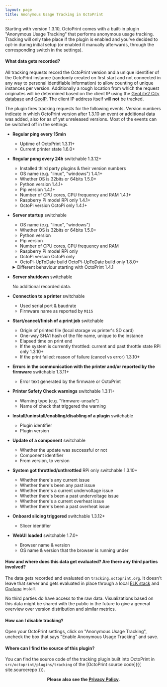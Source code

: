 ```yaml
---
layout: page
title: Anonymous Usage Tracking in OctoPrint
---
```


Starting with version 1.3.10, OctoPrint comes with a built-in plugin "Anonymous Usage Tracking" that performs anonymous 
usage tracking. Tracking will only take place if the plugin is enabled and you've decided to opt-in during initial 
setup (or enabled it manually afterwards, through the corresponding switch in the settings).

#### What data gets recorded?

All tracking requests record the OctoPrint version and a unique identifier of the OctoPrint instance (randomly created on first
start and not connected in any way to personal identifiable information) to allow counting of unique instances per 
version. Additionally a rough location from which the request originates will be determined based on the client IP 
using the [GeoLite2 City database](https://dev.maxmind.com/geoip/geoip2/geolite2/) and 
[GeoIP](https://www.elastic.co/guide/en/logstash/current/plugins-filters-geoip.html).
The client IP address itself will **not** be tracked.

The plugin fires tracking requests for the following events. Version numbers indicate in which OctoPrint version after
1.3.10 an event or additional data was added, also for as of yet unreleased versions. Most of the events can be
switched off in the settings.

  * **Regular ping every 15min**
    
    * Uptime of OctoPrint <span title="Starting with OctoPrint 1.3.11" class="label label-info">1.3.11+</span>
    * Current printer state <span title="Starting with OctoPrint 1.6.0" class="label label-info">1.6.0+</span>

  * **Regular pong every 24h** <span title="Can be switched off in the plugin settings" class="label label-success">switchable</span>  <span title="Starting with OctoPrint 1.3.12" class="label label-info">1.3.12+</span>

    * Installed third party plugins & their version numbers
    * OS name (e.g. "linux", "windows") <span title="Starting with OctoPrint 1.4.1" class="label label-info">1.4.1+</span>
    * Whether OS is 32bits or 64bits <span title="Starting with OctoPrint 1.5.0" class="label label-info">1.5.0+</span>
    * Python version <span title="Starting with OctoPrint 1.4.1" class="label label-info">1.4.1+</span>
    * Pip version <span title="Starting with OctoPrint 1.4.1" class="label label-info">1.4.1+</span>
    * Number of CPU cores, CPU frequency and RAM <span title="Starting with OctoPrint 1.4.1" class="label label-info">1.4.1+</span>
    * Raspberry Pi model <span title="Only if running on a Raspberry Pi" class="label">RPi only</span> <span title="Starting with OctoPrint 1.4.1" class="label label-info">1.4.1+</span>
    * OctoPi version <span title="Only if running under OctoPi" class="label">OctoPi only</span> <span title="Starting with OctoPrint 1.4.1" class="label label-info">1.4.1+</span>
  
  * **Server startup** <span title="Can be switched off in the plugin settings" class="label label-success">switchable</span>

    * OS name (e.g. "linux", "windows")
    * Whether OS is 32bits or 64bits <span title="Starting with OctoPrint 1.5.0" class="label label-info">1.5.0+</span>
    * Python version
    * Pip version
    * Number of CPU cores, CPU frequency and RAM
    * Raspberry Pi model <span title="Only if running on a Raspberry Pi" class="label">RPi only</span>
    * OctoPi version <span title="Only if running under OctoPi" class="label">OctoPi only</span>
    * OctoPi-UpToDate build <span title="Only if running from an OctoPi-UpToDate build" class="label">OctoPi-UpToDate build only</span> <span title="Starting with OctoPrint 1.8.0" class="label label-info">1.8.0+</span>
    
    <details>
      <summary>Different behaviour starting with OctoPrint 1.4.1</summary>
      No additional recorded data. <span title="Starting with OctoPrint 1.4.1" class="label label-info">1.4.1+</span>
    </details>

    <!--
    No additional recorded data. <span title="Starting with OctoPrint 1.4.1" class="label label-info">1.4.1+</span>
    
    <details>
      <summary>Different behaviour up to and including <span title="OctoPrint 1.3.12" class="label label-info">1.3.12</span></summary>
      <ul>
        <li>OS name (e.g. "linux", "windows")</li>
        <li>Python version</li>
        <li>Pip version</li>
        <li>Number of CPU cores, CPU frequency and RAM</li>
        <li>Raspberry Pi model <span title="Only if running on a Raspberry Pi" class="label">RPi only</span></li>
        <li>OctoPi version <span title="Only if running under OctoPi" class="label">OctoPi only</span></li>
      </ul>
    </details>
    -->

  * **Server shutdown** <span title="Can be switched off in the plugin settings" class="label label-success">switchable</span>
    
    No additional recorded data.

  * **Connection to a printer** <span title="Can be switched off in the plugin settings" class="label label-success">switchable</span>

    * Used serial port & baudrate
    * Firmware name as reported by `M115`

  * **Start/cancel/finish of a print job** <span title="Can be switched off in the plugin settings" class="label label-success">switchable</span>
    
    * Origin of printed file (local storage vs printer's SD card)
    * One-way SHA1 hash of the file name, unique to the instance
    * Elapsed time on print end
    * If the system is currently throttled: current and past throttle state <span title="Only if running on a Raspberry Pi" class="label">RPi only</span> <span title="Starting with OctoPrint 1.3.10" class="label label-info">1.3.10+</span> 
    * If the print failed: reason of failure (cancel vs error) <span title="Starting with OctoPrint 1.3.10" class="label label-info">1.3.10+</span>

  * **Errors in the communication with the printer and/or reported by the firmware** <span title="Can be switched off in the plugin settings" class="label label-success">switchable</span> <span title="Starting with OctoPrint 1.3.11" class="label label-info">1.3.11+</span>
    
    * Error text generated by the firmware or OctoPrint
  
  * **Printer Safety Check warnings** <span title="Can be switched off in the plugin settings" class="label label-success">switchable</span> <span title="Starting with OctoPrint 1.3.11" class="label label-info">1.3.11+</span>
  
    * Warning type (e.g. "firmware-unsafe")
    * Name of check that triggered the warning
    
  * **Install/uninstall/enabling/disabling of a plugin** <span title="Can be switched off in the plugin settings" class="label label-success">switchable</span>

    * Plugin identifier
    * Plugin version

  * **Update of a component** <span title="Can be switched off in the plugin settings" class="label label-success">switchable</span> 

    * Whether the update was successful or not
    * Component identifier
    * From version, to version
   
  * **System got throttled/unthrottled** <span title="Only if running on a Raspberry Pi" class="label">RPi only</span> <span title="Can be switched off in the plugin settings" class="label label-success">switchable</span> <span title="Starting with OctoPrint 1.3.10" class="label label-info">1.3.10+</span> 

    * Whether there's any current issue
    * Whether there's been any past issue
    * Whether there's a current undervoltage issue
    * Whether there's been a past undervoltage issue
    * Whether there's a current overheat issue
    * Whether there's been a past overheat issue
   
  * **Onboard slicing triggered** <span title="Can be switched off in the plugin settings" class="label label-success">switchable</span> <span title="Starting with OctoPrint 1.3.12" class="label label-info">1.3.12+</span>
  
    * Slicer identifier
    
  * **WebUI loaded**  <span title="Can be switched off in the plugin settings" class="label label-success">switchable</span> <span title="Starting with OctoPrint 1.7.0" class="label label-info">1.7.0+</span>

    * Browser name & version
    * OS name & version that the browser is running under

#### How and where does this data get evaluated? Are there any third parties involved?

The data gets recorded and evaluated on `tracking.octoprint.org`. It doesn't leave that server and gets evaluated in 
place through a local [ELK stack](https://www.elastic.co/elk-stack) and [Grafana](https://grafana.com/) install.

No third parties do have access to the raw data. Visualizations based on this data might be shared with the public
in the future to give a general overview over version distribution and similar metrics.

#### How can I disable tracking?

Open your OctoPrint settings, click on "Anonymous Usage Tracking", uncheck the box that says "Enable Anonymous Usage Tracking" and
save.

#### Where can I find the source of this plugin?

You can find the source code of the tracking plugin built into OctoPrint in `src/octoprint/plugins/tracking` of the 
[OctoPrint source code]({{ site.sourcerepo }}).

<center><strong>Please also see the <a href="/privacy/" rel="nofollow">Privacy Policy</a>.</strong></center>